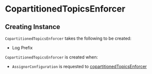 # CopartitionedTopicsEnforcer

## Creating Instance

`CopartitionedTopicsEnforcer` takes the following to be created:

* <span id="logPrefix"> Log Prefix

`CopartitionedTopicsEnforcer` is created when:

* `AssignorConfiguration` is requested to [copartitionedTopicsEnforcer](AssignorConfiguration.md#copartitionedTopicsEnforcer)
